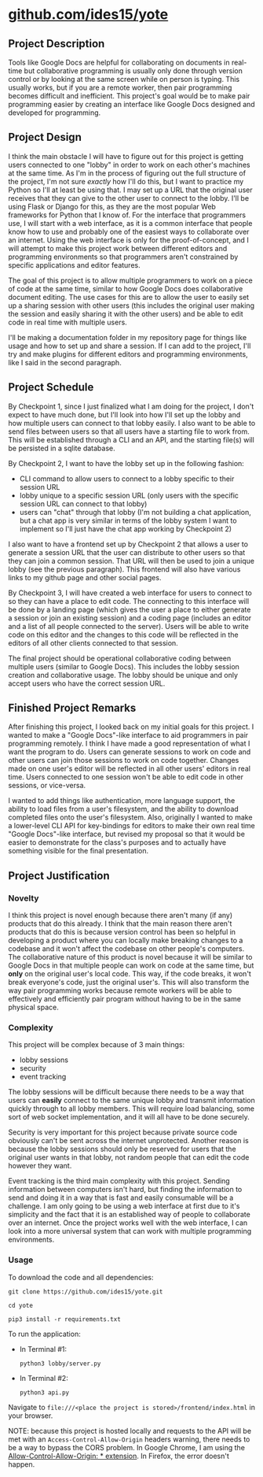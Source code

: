 # [github.com/ides15/yote](https://github.com/ides15/yote)

## Project Description
Tools like Google Docs are helpful for collaborating on documents in real-time but collaborative programming is usually only done through version control or by looking at the same screen while on person is typing. This usually works, but if you are a remote worker, then pair programming becomes difficult and inefficient. This project's goal would be to make pair programming easier by creating an interface like Google Docs designed and developed for programming.

## Project Design
I think the main obstacle I will have to figure out for this project is getting users connected to one "lobby" in order to work on each other's machines at the same time. As I'm in the process of figuring out the full structure of the project, I'm not sure *exactly* how I'll do this, but I want to practice my Python so I'll at least be using that. I may set up a URL that the original user receives that they can give to the other user to connect to the lobby. I'll be using Flask or Django for this, as they are the most popular Web frameworks for Python that I know of. For the interface that programmers use, I will start with a web interface, as it is a common interface that people know how to use and probably one of the easiest ways to collaborate over an internet. Using the web interface is only for the proof-of-concept, and I will attempt to make this project work between different editors and programming environments so that programmers aren't constrained by specific applications and editor features.

The goal of this project is to allow multiple programmers to work on a piece of code at the same time, similar to how Google Docs does collaborative document editing. The use cases for this are to allow the user to easily set up a sharing session with other users (this includes the original user making the session and easily sharing it with the other users) and be able to edit code in real time with multiple users.

I'll be making a documentation folder in my repository page for things like usage and how to set up and share a session. If I can add to the project, I'll try and make plugins for different editors and programming environments, like I said in the second paragraph.

## Project Schedule
By Checkpoint 1, since I just finalized what I am doing for the project, I don't expect to have much done, but I'll look into how I'll set up the lobby and how multiple users can connect to that lobby easily. I also want to be able to send files between users so that all users have a starting file to work from. This will be established through a CLI and an API, and the starting file(s) will be persisted in a sqlite database.

By Checkpoint 2, I want to have the lobby set up in the following fashion:
- CLI command to allow users to connect to a lobby specific to their session URL
- lobby unique to a specific session URL (only users with the specific session URL can connect to that lobby)
- users can "chat" through that lobby (I'm not building a chat application, but a chat app is very similar in terms of the lobby system I want to implement so I'll just have the chat app working by Checkpoint 2)

I also want to have a frontend set up by Checkpoint 2 that allows a user to generate a session URL that the user can distribute to other users so that they can join a common session. That URL will then be used to join a unique lobby (see the previous paragraph). This frontend will also have various links to my github page and other social pages.

By Checkpoint 3, I will have created a web interface for users to connect to so they can have a place to edit code. The connecting to this interface will be done by a landing page (which gives the user a place to either generate a session or join an existing session) and a coding page (includes an editor and a list of all people connected to the server). Users will be able to write code on this editor and the changes to this code will be reflected in the editors of all other clients connected to that session.

The final project should be operational collaborative coding between multiple users (similar to Google Docs). This includes the lobby session creation and collaborative usage. The lobby should be unique and only accept users who have the correct session URL.

## Finished Project Remarks
After finishing this project, I looked back on my initial goals for this project. I wanted to make a "Google Docs"-like interface to aid programmers in pair programming remotely. I think I have made a good representation of what I want the program to do. Users can generate sessions to work on code and other users can join those sessions to work on code together. Changes made on one user's editor will be reflected in all other users' editors in real time. Users connected to one session won't be able to edit code in other sessions, or vice-versa.

I wanted to add things like authentication, more language support, the ability to load files from a user's filesystem, and the ability to download completed files onto the user's filesystem. Also, originally I wanted to make a lower-level CLI API for key-bindings for editors to make their own real time "Google Docs"-like interface, but revised my proposal so that it would be easier to demonstrate for the class's purposes and to actually have something visible for the final presentation.

## Project Justification

### Novelty
I think this project is novel enough because there aren't many (if any) products that do this already. I think that the main reason there aren't products that do this is because version control has been so helpful in developing a product where you can locally make breaking changes to a codebase and it won't affect the codebase on other people's computers. The collaborative nature of this product is novel because it will be similar to Google Docs in that multiple people can work on code at the same time, but **only** on the original user's local code. This way, if the code breaks, it won't break everyone's code, just the original user's. This will also transform the way pair programming works because remote workers will be able to effectively and efficiently pair program without having to be in the same physical space.

### Complexity
This project will be complex because of 3 main things:
- lobby sessions
- security
- event tracking

The lobby sessions will be difficult because there needs to be a way that users can **easily** connect to the same unique lobby and transmit information quickly through to all lobby members. This will require load balancing, some sort of web socket implementation, and it will all have to be done securely.

Security is very important for this project because private source code obviously can't be sent across the internet unprotected. Another reason is because the lobby sessions should only be reserved for users that the original user wants in that lobby, not random people that can edit the code however they want.

Event tracking is the third main complexity with this project. Sending information between computers isn't hard, but finding the information to send and doing it in a way that is fast and easily consumable will be a challenge. I am only going to be using a web interface at first due to it's simplicity and the fact that it is an established way of people to collaborate over an internet. Once the project works well with the web interface, I can look into a more universal system that can work with multiple programming environments.

### Usage
To download the code and all dependencies:

`git clone https://github.com/ides15/yote.git`

`cd yote`

`pip3 install -r requirements.txt`

To run the application:
- In Terminal #1:

    `python3 lobby/server.py`
- In Terminal #2:

    `python3 api.py`

Navigate to `file:///<place the project is stored>/frontend/index.html` in your browser.

NOTE: because this project is hosted locally and requests to the API will be met with an `Access-Control-Allow-Origin` headers warning, there needs to be a way to bypass the CORS problem. In Google Chrome, I am using the [Allow-Control-Allow-Origin: * extension]("https://chrome.google.com/webstore/detail/allow-control-allow-origi/nlfbmbojpeacfghkpbjhddihlkkiljbi"). In Firefox, the error doesn't happen.
